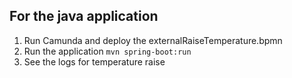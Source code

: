 ## For the java application
1. Run Camunda and deploy the externalRaiseTemperature.bpmn
2. Run the application
    ```mvn spring-boot:run```
3. See the logs for temperature raise
